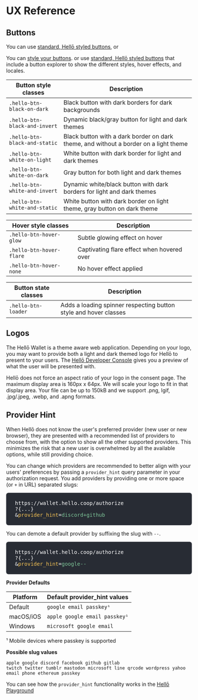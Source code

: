 # UX Reference

## Buttons

You can use [standard, Hellō styled buttons](./getting-started#2-standard-hellō-buttons), or 

You can [style your buttons](./getting-started#3-custom-button-label). or use [standard, Hellō styled buttons](./getting-started#2-standard-hellō-buttons) that include a button explorer to show the different styles, hover effects, and locales.

| Button style classes           | Description                                             | 
| ------------------------------ | ------------------------------------------------------- | 
| `.hello-btn-black-on-dark`     | Black button with dark borders for dark backgrounds                       | 
| `.hello-btn-black-and-invert`  | Dynamic black/gray button for light and dark themes     |
| `.hello-btn-black-and-static`  | Black button with a dark border on dark theme, and without a border on a light theme              |
| `.hello-btn-white-on-light`    | White button with dark border for light and dark themes |
| `.hello-btn-white-on-dark`     | Gray button for both light and dark themes              |
| `.hello-btn-white-and-invert`  | Dynamic white/black button with dark borders for light and dark themes |
| `.hello-btn-white-and-static`  | White button with dark border on light theme, gray button on dark theme  |

| Hover style classes     | Description                                    |
| ----------------------- | ---------------------------------------------- |
| `.hello-btn-hover-glow` | Subtle glowing effect on hover         |
| `.hello-btn-hover-flare`| Captivating flare effect when hovered over |
| `.hello-btn-hover-none` | No hover effect applied                        |

| Button state classes    | Description                                    |
| ----------------------- | ---------------------------------------------- |
| `.hello-btn-loader`     | Adds a loading spinner respecting button style and hover classes         |

## Logos

The Hellō Wallet is a theme aware web application. Depending on your logo, you may want to provide both a light and dark themed logo for Hellō to present to your users. The [Hellō Developer Console](https://console.hello.coop/) gives you a preview of what the user will be presented with.

Hellō does not force an aspect ratio of your logo in the consent page. The maximum display area is 160px x 64px. We will scale your logo to fit in that display area. Your file can be up to 150kB and we support .png, lgif, .jpg/.jpeg, .webp, and .apng formats.


## Provider Hint

When Hellō does not know the user's preferred provider (new user or new browser), they are presented with a recommended list of providers to choose from, with the option to show all the other supported providers. This minimizes the risk that a new user is overwhelmed by all the available options, while still providing choice.

You can change which providers are recommended to better align with your users' preferences by passing a `provider_hint` query parameter in your authorization request.  You add providers by providing one or more space (or `+` in URL) separated slugs: 

<p style="background: #282c34; color: white; word-break: break-all; border-radius: 6px; padding:  1.25rem 1.5rem; font-weight: 500; font-family: Consolas, Monaco, 'Andale Mono', 'Ubuntu Mono', monospace;">
  https://wallet.hello.coop/authorize<br>
  ?{...}<br>
  &<span style="color: #f8c555;">provider_hint</span>=<span style="color: #7ec699;">discord+github</span>
</p>

You can demote a default provider by suffixing the slug with `--`.

<p style="background: #282c34; color: white; word-break: break-all; border-radius: 6px; padding:  1.25rem 1.5rem; font-weight: 500; font-family: Consolas, Monaco, 'Andale Mono', 'Ubuntu Mono', monospace;">
  https://wallet.hello.coop/authorize<br>
  ?{...}<br>
  &<span style="color: #f8c555;">provider_hint</span>=<span style="color: #7ec699;">google--</span>
</p>

**Provider Defaults** 

| Platform     | Default provider_hint values  |
| -----------  | ----------------------------- |
| Default      | `google email passkey¹`       |
| macOS/iOS    | `apple google email passkey¹` |
| Windows      | `microsoft google email`      |

¹ Mobile devices where passkey is supported

**Possible slug values**

`apple google discord facebook github gitlab`<br/>
` twitch twitter tumblr mastodon microsoft line qrcode wordpress yahoo `<br/>
`email phone ethereum passkey`

You can see how the `provider_hint` functionality works in the <a href="https://playground.hello.dev" target="_blank">Hellō Playground</a>
